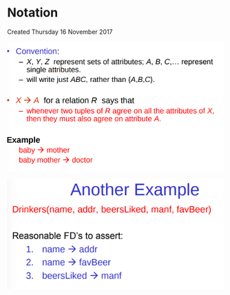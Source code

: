 # Notation
Created Thursday 16 November 2017

![](./Notation/pasted_image.png)

![](./Notation/pasted_image001.png)


